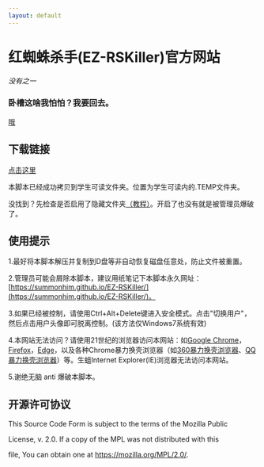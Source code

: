 ```yaml
---
layout: default
---
```

# 红蜘蛛杀手(EZ-RSKiller)官方网站
*没有之一*
### 卧槽这啥我怕怕？我要回去。
[哦](https://yxsw1802.com.cn)
## 下载链接
[点击这里](https://github.com/SummonHIM/EZ-RSKiller/releases/download/5.0/EZ-RSKiller.zip)

本脚本已经成功拷贝到学生可读文件夹。位置为学生可读内的.TEMP文件夹。

没找到？先检查是否启用了隐藏文件夹[（教程）](https://support.microsoft.com/zh-cn/help/14201/windows-show-hidden-files)。开启了也没有就是被管理员爆破了。
## 使用提示
1.最好将本脚本解压并复制到D盘等非自动恢复磁盘任意处，防止文件被重置。

2.管理员可能会屑除本脚本，建议用纸笔记下本脚本永久网址：[https://summonhim.github.io/EZ-RSKiller/](https://summonhim.github.io/EZ-RSKiller/)。

3.如果已经被控制，请使用Ctrl+Alt+Delete键进入安全模式。点击"切换用户"，然后点击用户头像即可脱离控制。(该方法仅Windows7系统有效)

4.本网站无法访问？请使用21世纪的浏览器访问本网站：如[Google Chrome](https://www.google.cn/chrome/index.html)，[Firefox](http://www.firefox.com.cn/)，[Edge](https://www.microsoft.com/zh-cn/windows/microsoft-edge)，以及各种Chrome暴力换壳浏览器（如[360暴力换壳浏览器](https://browser.360.cn/)、[QQ暴力换壳浏览器](https://browser.qq.com)）等。生蛆Internet Explorer(IE)浏览器无法访问本网站。

5.谢绝无脑 anti 爆破本脚本。
## 开源许可协议
This Source Code Form is subject to the terms of the Mozilla Public

License, v. 2.0. If a copy of the MPL was not distributed with this

file, You can obtain one at https://mozilla.org/MPL/2.0/.
